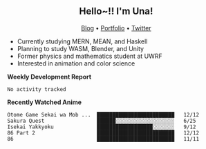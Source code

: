 <h2 align="center">
  Hello~!! I'm Una!
</h2>

<p align="center">
  <a href="https://anarchy.website/">Blog</a> &bull;
  <a href="https://una-ada.github.io/">Portfolio</a> &bull;
  <a href="https://twitter.com/xn__z7x">Twitter</a>
</p>

- Currently studying MERN, MEAN, and Haskell
- Planning to study WASM, Blender, and Unity
- Former physics and mathematics student at UWRF
- Interested in animation and color science

**Weekly Development Report**

<!--START_SECTION:waka-->

```text
No activity tracked
```

<!--END_SECTION:waka-->

**Recently Watched Anime**

<!-- RECENT-ANIME:START -->

    Otome Game Sekai wa Mob ...  █████████████████████████   12/12
    Sakura Quest                 ██████░░░░░░░░░░░░░░░░░░░   6/25
    Isekai Yakkyoku              ██████████████████░░░░░░░   9/12
    86 Part 2                    █████████████████████████   12/12
    86                           █████████████████████████   11/11
<!-- RECENT-ANIME:END -->
